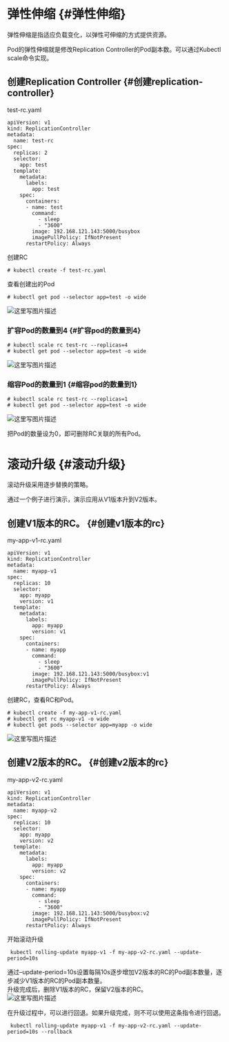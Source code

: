 # 弹性伸缩 {#弹性伸缩}

弹性伸缩是指适应负载变化，以弹性可伸缩的方式提供资源。

Pod的弹性伸缩就是修改Replication Controller的Pod副本数。可以通过Kubectl scale命令实现。

## 创建Replication Controller {#创建replication-controller}

test-rc.yaml

```
apiVersion: v1
kind: ReplicationController
metadata:
  name: test-rc
spec:
  replicas: 2
  selector:
    app: test
  template:
    metadata:
      labels:
        app: test
    spec:
      containers:
      - name: test
        command:
          - sleep
          - "3600"
        image: 192.168.121.143:5000/busybox
        imagePullPolicy: IfNotPresent
      restartPolicy: Always

```

创建RC

```
# kubectl create -f test-rc.yaml 

```

查看创建出的Pod

```
# kubectl get pod --selector app=test -o wide

```

![](http://img.blog.csdn.net/20170804152621943?watermark/2/text/aHR0cDovL2Jsb2cuY3Nkbi5uZXQvaHVxaWdhbmc=/font/5a6L5L2T/fontsize/400/fill/I0JBQkFCMA==/dissolve/70/gravity/SouthEast "这里写图片描述")

### 扩容Pod的数量到4 {#扩容pod的数量到4}

```
# kubectl scale rc test-rc --replicas=4
# kubectl get pod --selector app=test -o wide

```

![](http://img.blog.csdn.net/20170804152839444?watermark/2/text/aHR0cDovL2Jsb2cuY3Nkbi5uZXQvaHVxaWdhbmc=/font/5a6L5L2T/fontsize/400/fill/I0JBQkFCMA==/dissolve/70/gravity/SouthEast "这里写图片描述")

### 缩容Pod的数量到1 {#缩容pod的数量到1}

```
# kubectl scale rc test-rc --replicas=1
# kubectl get pod --selector app=test -o wide

```

![](http://img.blog.csdn.net/20170804153138688?watermark/2/text/aHR0cDovL2Jsb2cuY3Nkbi5uZXQvaHVxaWdhbmc=/font/5a6L5L2T/fontsize/400/fill/I0JBQkFCMA==/dissolve/70/gravity/SouthEast "这里写图片描述")

把Pod的数量设为0，即可删除RC关联的所有Pod。

# 滚动升级 {#滚动升级}

滚动升级采用逐步替换的策略。

通过一个例子进行演示，演示应用从V1版本升到V2版本。

## 创建V1版本的RC。 {#创建v1版本的rc}

my-app-v1-rc.yaml

```
apiVersion: v1
kind: ReplicationController
metadata:
  name: myapp-v1
spec:
  replicas: 10
  selector:
    app: myapp
    version: v1
  template:
    metadata:
      labels:
        app: myapp
        version: v1
    spec:
      containers:
      - name: myapp
        command:
          - sleep
          - "3600"
        image: 192.168.121.143:5000/busybox:v1
        imagePullPolicy: IfNotPresent
      restartPolicy: Always

```

创建RC，查看RC和Pod。

```
# kubectl create -f my-app-v1-rc.yaml
# kubectl get rc myapp-v1 -o wide
# kubectl get pods --selector app=myapp -o wide

```

![](http://img.blog.csdn.net/20170804160559502?watermark/2/text/aHR0cDovL2Jsb2cuY3Nkbi5uZXQvaHVxaWdhbmc=/font/5a6L5L2T/fontsize/400/fill/I0JBQkFCMA==/dissolve/70/gravity/SouthEast "这里写图片描述")

## 创建V2版本的RC。 {#创建v2版本的rc}

my-app-v2-rc.yaml

```
apiVersion: v1
kind: ReplicationController
metadata:
  name: myapp-v2
spec:
  replicas: 10
  selector:
    app: myapp
    version: v2
  template:
    metadata:
      labels:
        app: myapp
        version: v2
    spec:
      containers:
      - name: myapp
        command:
          - sleep
          - "3600"
        image: 192.168.121.143:5000/busybox:v2
        imagePullPolicy: IfNotPresent
      restartPolicy: Always

```

开始滚动升级

```
 kubectl rolling-update myapp-v1 -f my-app-v2-rc.yaml --update-period=10s

```

通过–update-period=10s设置每隔10s逐步增加V2版本的RC的Pod副本数量，逐步减少V1版本的RC的Pod副本数量。  
升级完成后，删除V1版本的RC，保留V2版本的RC。  
![](http://img.blog.csdn.net/20170804161105772?watermark/2/text/aHR0cDovL2Jsb2cuY3Nkbi5uZXQvaHVxaWdhbmc=/font/5a6L5L2T/fontsize/400/fill/I0JBQkFCMA==/dissolve/70/gravity/SouthEast "这里写图片描述")

在升级过程中，可以进行回退。如果升级完成，则不可以使用这条指令进行回退。

```
 kubectl rolling-update myapp-v1 -f my-app-v2-rc.yaml --update-period=10s --rollback
```



